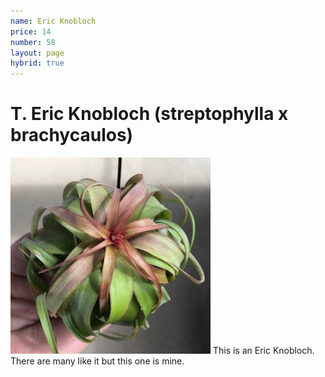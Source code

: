 ```yaml
---
name: Eric Knobloch
price: 14
number: 58
layout: page
hybrid: true
---
```

# T. Eric Knobloch (streptophylla x brachycaulos)

!["T. Eric Knobloch"](/t/IMG_6295.jpeg "Eric Knobloch")
This is an Eric Knobloch. There are many like it but this one is mine.
